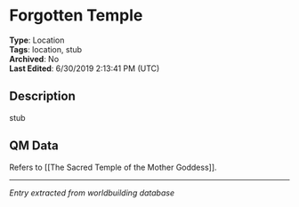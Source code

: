 # Forgotten Temple

**Type**: Location  
**Tags**: location, stub  
**Archived**: No  
**Last Edited**: 6/30/2019 2:13:41 PM (UTC)

## Description
stub

## QM Data
Refers to [[The Sacred Temple of the Mother Goddess]].

---
*Entry extracted from worldbuilding database*
